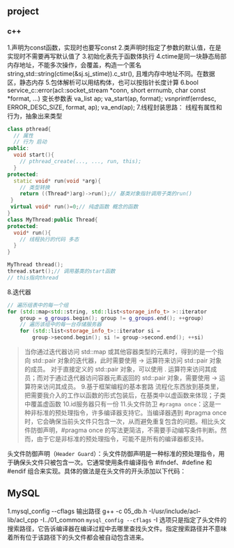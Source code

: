 ## project 
### c++
1.声明为const函数，实现时也要写const
2.类声明时指定了参数的默认值，在是实现时不需要再写默认值了
3.初始化表先于函数体执行
4.ctime是同一块静态局部内存地址，不能多次操作，会覆盖，构造一个匿名string,std::string(ctime(&sj.sj_stime)).c_str(),
且堆内存中地址不同。在数据区，静态内存
5.包体解析可以用结构体，也可以按指针长度计算
6.bool service_c::error(acl::socket_stream *conn, short errnumb, char const *format, ...) 
变长参数表
va_list ap;
va_start(ap, format);
vsnprintf(errdesc, ERROR_DESC_SIZE, format, ap);
va_end(ap);
7.线程封装思路：
线程有属性和行为，抽象出来类型
```cpp
class pthread{
  // 属性
  // 行为 启动
public:
  void start(){
    // pthread_create(..., ..., run, this);
  }
protected:
  static void* run(void *arg){
    // 类型转换
    return ((Thread*)arg)->run();// 基类对象指针调用子类的run()
 } 
 virtual void* run()=0;// 纯虚函数 概念的函数  
}
class MyThread:public Thread{
protected:
  void* run(){
    // 线程执行的代码 多态
  }
}

MyThread thread();
thread.start();// 调用基类的start函数
// this指向thread
```
8.迭代器
```cpp
// 遍历组表中的每一个组
for (std::map<std::string, std::list<storage_info_t> >::iterator
	group = g_groups.begin(); group != g_groups.end(); ++group)
	// 遍历该组中的每一台存储服务器
	for (std::list<storage_info_t>::iterator si =
		group->second.begin(); si != group->second.end(); ++si)
```
> 当你通过迭代器访问 std::map 或其他容器类型的元素时，得到的是一个指向 std::pair 对象的迭代器，此时需要使用 -> 运算符来访问 std::pair 对象的成员。
> 对于直接定义的 std::pair 对象，可以使用 . 运算符来访问其成员；而对于通过迭代器访问容器元素返回的 std::pair 对象，需要使用 -> 运算符来访问其成员。
9.基于框架编程的基本套路
流程化东西放到基类里，把需要我介入的工作以函数的形式包装后，在基类中以虚函数来体现；子类中覆盖虚函数
10.id服务器只有一份
11.头文件防卫
`#pragma once`：这是一种非标准的预处理指令，许多编译器支持它。当编译器遇到 #pragma once 时，它会确保当前头文件只包含一次，从而避免重复包含的问题。相比头文件防御声明，#pragma once 的写法更简洁，不需要手动编写条件判断。然而，由于它是非标准的预处理指令，可能不是所有的编译器都支持。

头文件防御声明（`Header Guard`）：头文件防御声明是一种标准的预处理指令，用于确保头文件只被包含一次。它通常使用条件编译指令 #ifndef、#define 和 #endif 组合来实现。具体的做法是在头文件的开头添加以下代码：
## MySQL
1.mysql_config --cflags 输出路径
g++ -c 05_db.h -I/usr/include/acl-lib/acl_cpp -I../01_common `mysql_config --cflags`
-I 选项只是指定了头文件的搜索路径，它告诉编译器在编译过程中去哪里查找头文件。指定搜索路径并不意味着所有位于该路径下的头文件都会被自动包含进来。